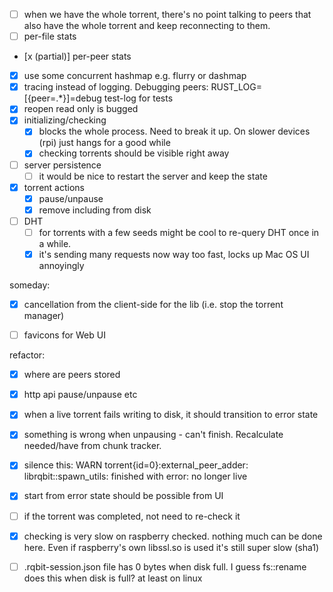 - [ ] when we have the whole torrent, there's no point talking to peers that also have the whole torrent and keep reconnecting to them.
- [ ] per-file stats
- [x (partial)] per-peer stats
- [x] use some concurrent hashmap e.g. flurry or dashmap
- [x] tracing instead of logging. Debugging peers: RUST_LOG=[{peer=.*}]=debug
  test-log for tests
- [x] reopen read only is bugged
- [x] initializing/checking
  - [x] blocks the whole process. Need to break it up. On slower devices (rpi) just hangs for a good while
  - [x] checking torrents should be visible right away
- [ ] server persistence
  - [ ] it would be nice to restart the server and keep the state
- [x] torrent actions
  - [x] pause/unpause
  - [x] remove including from disk
- [ ] DHT
  - [ ] for torrents with a few seeds might be cool to re-query DHT once in a while.
  - [x] it's sending many requests now way too fast, locks up Mac OS UI annoyingly

someday:
- [x] cancellation from the client-side for the lib (i.e. stop the torrent manager)

- [ ] favicons for Web UI

refactor:
- [x] where are peers stored
- [x] http api pause/unpause etc
- [x] when a live torrent fails writing to disk, it should transition to error state
- [x] something is wrong when unpausing - can't finish. Recalculate needed/have from chunk tracker.
- [x] silence this: WARN torrent{id=0}:external_peer_adder: librqbit::spawn_utils: finished with error: no longer live

- [x] start from error state should be possible from UI
- [ ] if the torrent was completed, not need to re-check it
- [x] checking is very slow on raspberry
  checked. nothing much can be done here. Even if raspberry's own libssl.so is used it's still super slow (sha1)
- [ ] .rqbit-session.json file has 0 bytes when disk full. I guess fs::rename does this when disk is full? at least on linux